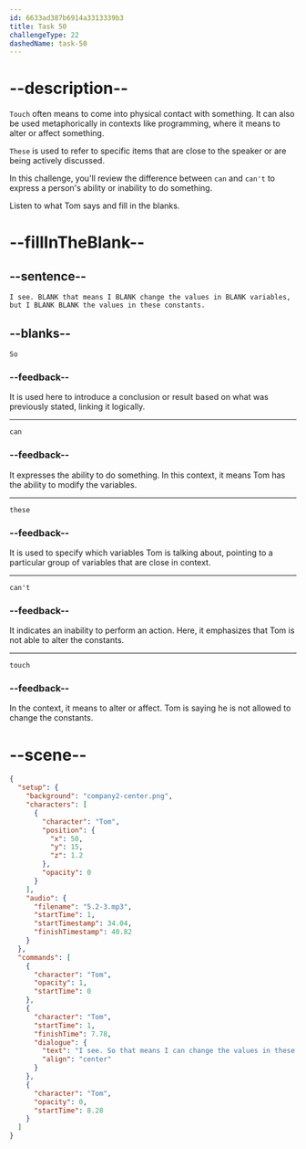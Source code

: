 ```yaml
---
id: 6633ad387b6914a3313339b3
title: Task 50
challengeType: 22
dashedName: task-50
---
```


<!-- (Audio) Tom: I see. So that means I can change the values in these variables, but I can't touch the values in these constants. -->

# --description--

`Touch` often means to come into physical contact with something. It can also be used metaphorically in contexts like programming, where it means to alter or affect something.

`These` is used to refer to specific items that are close to the speaker or are being actively discussed.

In this challenge, you'll review the difference between `can` and `can't` to express a person's ability or inability to do something.

Listen to what Tom says and fill in the blanks.

# --fillInTheBlank--

## --sentence--

`I see. BLANK that means I BLANK change the values in BLANK variables, but I BLANK BLANK the values in these constants.`

## --blanks--

`So`

### --feedback--

It is used here to introduce a conclusion or result based on what was previously stated, linking it logically.

---

`can`

### --feedback--

It expresses the ability to do something. In this context, it means Tom has the ability to modify the variables.

---

`these`

### --feedback--

It is used to specify which variables Tom is talking about, pointing to a particular group of variables that are close in context.

---

`can't`

### --feedback--

It indicates an inability to perform an action. Here, it emphasizes that Tom is not able to alter the constants.

---

`touch`

### --feedback--

In the context, it means to alter or affect. Tom is saying he is not allowed to change the constants.

# --scene--

```json
{
  "setup": {
    "background": "company2-center.png",
    "characters": [
      {
        "character": "Tom",
        "position": {
          "x": 50,
          "y": 15,
          "z": 1.2
        },
        "opacity": 0
      }
    ],
    "audio": {
      "filename": "5.2-3.mp3",
      "startTime": 1,
      "startTimestamp": 34.04,
      "finishTimestamp": 40.82
    }
  },
  "commands": [
    {
      "character": "Tom",
      "opacity": 1,
      "startTime": 0
    },
    {
      "character": "Tom",
      "startTime": 1,
      "finishTime": 7.78,
      "dialogue": {
        "text": "I see. So that means I can change the values in these variables, but I can't touch the values in these constants.",
        "align": "center"
      }
    },
    {
      "character": "Tom",
      "opacity": 0,
      "startTime": 8.28
    }
  ]
}
```

